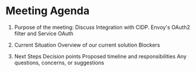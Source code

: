 # Meeting Agenda

1. Purpose of the meeting:
   Discuss Integration with CIDP. Envoy's OAuth2 filter and Service OAuth

2. Current Situation
    Overview of our current solution
    Blockers

3. Next Steps
    Decision points
    Proposed timeline and responsibilities
    Any questions, concerns, or suggestions
